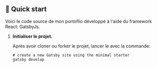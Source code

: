 ## 🚀 Quick start

Voici le code source de mon portoflio développé à l'aide du framework React: GatsbyJs.

1.  **Initialiser le projet.**

    Après avoir cloner ou forker le projet, lancer le avec la commande:

    ```shell
    # create a new Gatsby site using the minimal starter
    gatsby develop
    ```

